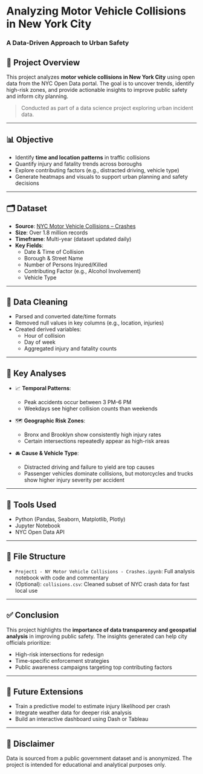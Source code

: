 # Analyzing Motor Vehicle Collisions in New York City  
### A Data-Driven Approach to Urban Safety

## 🚦 Project Overview

This project analyzes **motor vehicle collisions in New York City** using open data from the NYC Open Data portal. The goal is to uncover trends, identify high-risk zones, and provide actionable insights to improve public safety and inform city planning.

> Conducted as part of a data science project exploring urban incident data.

---

## 📊 Objective

- Identify **time and location patterns** in traffic collisions
- Quantify injury and fatality trends across boroughs
- Explore contributing factors (e.g., distracted driving, vehicle type)
- Generate heatmaps and visuals to support urban planning and safety decisions

---

## 🗂 Dataset

- **Source**: [NYC Motor Vehicle Collisions – Crashes](https://data.cityofnewyork.us/Public-Safety/Motor-Vehicle-Collisions-Crashes/h9gi-nx95)
- **Size**: Over 1.8 million records
- **Timeframe**: Multi-year (dataset updated daily)
- **Key Fields**:
  - Date & Time of Collision
  - Borough & Street Name
  - Number of Persons Injured/Killed
  - Contributing Factor (e.g., Alcohol Involvement)
  - Vehicle Type

---

## 🧹 Data Cleaning

- Parsed and converted date/time formats
- Removed null values in key columns (e.g., location, injuries)
- Created derived variables:
  - Hour of collision
  - Day of week
  - Aggregated injury and fatality counts

---

## 📍 Key Analyses

- 📈 **Temporal Patterns**: 
  - Peak accidents occur between 3 PM–6 PM
  - Weekdays see higher collision counts than weekends

- 🗺️ **Geographic Risk Zones**:
  - Bronx and Brooklyn show consistently high injury rates
  - Certain intersections repeatedly appear as high-risk areas

- 🚘 **Cause & Vehicle Type**:
  - Distracted driving and failure to yield are top causes
  - Passenger vehicles dominate collisions, but motorcycles and trucks show higher injury severity per accident


---

## 🧰 Tools Used

- Python (Pandas, Seaborn, Matplotlib, Plotly)
- Jupyter Notebook
- NYC Open Data API

---

## 📁 File Structure

- `Project1 - NY Motor Vehicle Collisions - Crashes.ipynb`: Full analysis notebook with code and commentary
- (Optional): `collisions.csv`: Cleaned subset of NYC crash data for fast local use

---

## ✅ Conclusion

This project highlights the **importance of data transparency and geospatial analysis** in improving public safety. The insights generated can help city officials prioritize:
- High-risk intersections for redesign
- Time-specific enforcement strategies
- Public awareness campaigns targeting top contributing factors

---

## 🚀 Future Extensions

- Train a predictive model to estimate injury likelihood per crash
- Integrate weather data for deeper risk analysis
- Build an interactive dashboard using Dash or Tableau

---

## 📌 Disclaimer

Data is sourced from a public government dataset and is anonymized. The project is intended for educational and analytical purposes only.
